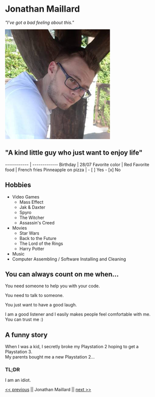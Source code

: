 

# Jonathan Maillard


*"I’ve got a bad feeling about this."*


![Personal Photo](jonathan.jpg)


## "A kind little guy who just want to enjoy life"

------------ | -------------
Birthday | 28/07
Favorite color | Red
Favorite food | French fries
Pinneapple on pizza | - [ ] Yes - [x] No

## Hobbies

* Video Games
    * Mass Effect
    * Jak & Daxter
    * Spyro
    * The Witcher
    * Assassin's Creed
* Movies
    * Star Wars
    * Back to the Future
    * The Lord of the Rings
    * Harry Potter
* Music
* Computer Assembling / Software Installing and Cleaning


## You can always count on me when...


You need someone to help you with your code.


You need to talk to someone.


You just want to have a good laugh.


I am a good listener and I easily makes people feel comfortable with me. You can trust me :)


## A funny story


When I was a kid, I secretly broke my Playstation 2 hoping to get a Playstation 3.<br>
My parents bought me a new Playstation 2...


### TL;DR


I am an idiot.


[<< previous](http://github.com) || Jonathan Maillard || [next >>](http://github.com)
